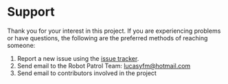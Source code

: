 Support
=======

Thank you for your interest in this project.  If you are experiencing problems or have questions, the following are the preferred methods of reaching someone:

1. Report a new issue using the [issue tracker](https://github.com/liluksbr/RobotPatrolESP32/issues).
2. Send email to the Robot Patrol Team: [lucasyfm@hotmail.com](mailto:lucasyfm@hotmail.com)
3. Send email to contributors involved in the project
